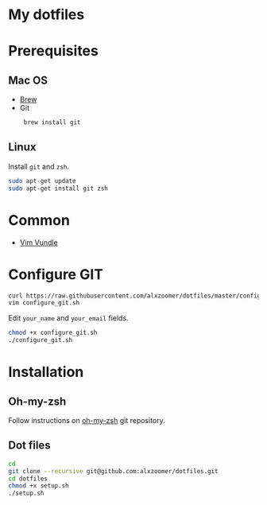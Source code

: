 # My dotfiles

# Prerequisites

## Mac OS
  * [Brew](https://brew.sh/)
  * Git
     ```sh
      brew install git
    ```

## Linux
Install `git` and `zsh`.
```sh
sudo apt-get update
sudo apt-get install git zsh
```

# Common
  * [Vim Vundle](https://github.com/VundleVim/Vundle.vim#quick-start)

# Configure GIT
```sh
curl https://raw.githubusercontent.com/alxzoomer/dotfiles/master/configure_git.sh --output configure_git.sh
vim configure_git.sh
```
Edit `your_name` and `your_email` fields.
```sh
chmod +x configure_git.sh
./configure_git.sh
```

# Installation

## Oh-my-zsh
Follow instructions on [oh-my-zsh](https://github.com/robbyrussell/oh-my-zsh) git repository.

## Dot files
```sh
cd
git clone --recursive git@github.com:alxzoomer/dotfiles.git
cd dotfiles
chmod +x setup.sh
./setup.sh
```
